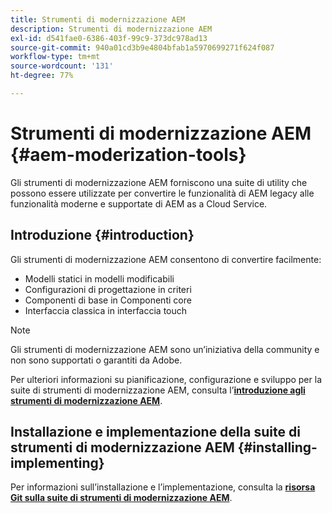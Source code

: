 ```yaml
---
title: Strumenti di modernizzazione AEM
description: Strumenti di modernizzazione AEM
exl-id: d541fae0-6386-403f-99c9-373dc978ad13
source-git-commit: 940a01cd3b9e4804bfab1a5970699271f624f087
workflow-type: tm+mt
source-wordcount: '131'
ht-degree: 77%

---
```


# Strumenti di modernizzazione AEM {#aem-moderization-tools}

Gli strumenti di modernizzazione AEM forniscono una suite di utility che possono essere utilizzate per convertire le funzionalità di AEM legacy alle funzionalità moderne e supportate di AEM as a Cloud Service.


## Introduzione {#introduction}

Gli strumenti di modernizzazione AEM consentono di convertire facilmente:

* Modelli statici in modelli modificabili
* Configurazioni di progettazione in criteri
* Componenti di base in Componenti core
* Interfaccia classica in interfaccia touch

>[!NOTE]
>Gli strumenti di modernizzazione AEM sono un’iniziativa della community e non sono supportati o garantiti da Adobe.

Per ulteriori informazioni su pianificazione, configurazione e sviluppo per la suite di strumenti di modernizzazione AEM, consulta l’**[introduzione agli strumenti di modernizzazione AEM](https://opensource.adobe.com/aem-modernize-tools/)**.

## Installazione e implementazione della suite di strumenti di modernizzazione AEM {#installing-implementing}

Per informazioni sull’installazione e l’implementazione, consulta la **[risorsa Git sulla suite di strumenti di modernizzazione AEM](https://github.com/adobe/aem-modernize-tools)**.
